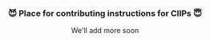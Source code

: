 <div align="center">

### 😈 Place for contributing instructions for <b>CIIPs</b> 😇

We'll add more soon

</div>